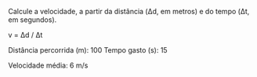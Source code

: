 Calcule a velocidade, a partir da distância (Δd, em metros) e do tempo (Δt, em segundos).

v = Δd / Δt

Distância percorrida (m): 100
Tempo gasto (s): 15

Velocidade média: 6 m/s
